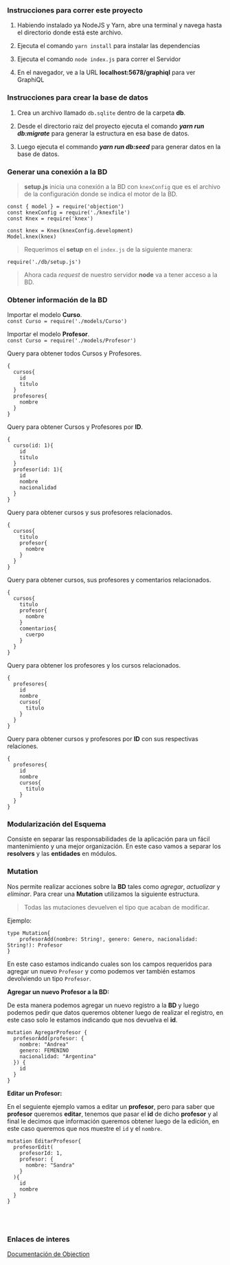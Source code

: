 ### Instrucciones para correr este proyecto

1. Habiendo instalado ya NodeJS y Yarn, abre una terminal y navega hasta el directorio donde está este archivo.

2. Ejecuta el comando `yarn install` para instalar las dependencias

3. Ejecuta el comando `node index.js` para correr el Servidor

4. En el navegador, ve a la URL **localhost:5678/graphiql** para ver GraphiQL


### Instrucciones para crear la base de datos

1. Crea un archivo llamado `db.sqlite` dentro de la carpeta **db**.

2. Desde el directorio raiz del proyecto ejecuta el comando ***yarn run db:migrate*** para generar la estructura en esa base de datos.

3. Luego ejecuta el commando ***yarn run db:seed*** para generar datos en la base de datos.


### Generar una conexión a la BD ###

> **setup.js** inicia una conexión a la BD con `knexConfig` que es el archivo de la configuración donde se indica el motor de la BD.

~~~
const { model } = require('objection')
const knexConfig = require('./knexfile')
const Knex = require('knex')

const knex = Knex(knexConfig.development)
Model.knex(knex)
~~~

> Requerimos el **setup** en el `index.js` de la siguiente manera:

`require('./db/setup.js')`

> Ahora cada *request* de nuestro servidor **node** va a tener acceso a la BD.


### Obtener información de la BD ###

Importar el modelo **Curso**. <br>
`const Curso = require('./models/Curso')`

Importar el modelo **Profesor**. <br>
`const Curso = require('./models/Profesor')`

Query para obtener todos Cursos y Profesores.

~~~
{
  cursos{
    id
    titulo
  }
  profesores{
    nombre
  }
}
~~~

Query para obtener Cursos y Profesores por **ID**.

~~~
{
  curso(id: 1){
    id
    titulo
  }
  profesor(id: 1){
    id
    nombre
    nacionalidad
  }
}
~~~

Query para obtener cursos y sus profesores relacionados.

~~~
{
  cursos{
    titulo
    profesor{
      nombre
    }
  }
}
~~~

Query para obtener cursos, sus profesores y comentarios relacionados.

~~~
{
  cursos{
    titulo
    profesor{
      nombre
    }
    comentarios{
      cuerpo
    }
  }
}
~~~

Query para obtener los profesores y los cursos relacionados.

~~~
{
  profesores{
    id
    nombre
    cursos{
      titulo
    }
  }
}
~~~

Query para obtener cursos y profesores por **ID** con sus respectivas relaciones.

~~~
{
  profesores{
    id
    nombre
    cursos{
      titulo
    }
  }
}
~~~


### Modularización del Esquema ###

Consiste en separar las responsabilidades de la aplicación para un fácil mantenimiento y una mejor organización. En este caso vamos a separar los **resolvers** y las **entidades** en módulos.


### Mutation ###

Nos permite realizar acciones sobre la **BD** tales como *agregar*, *actualizar* y *eliminar*. Para crear una **Mutation** utilizamos la siguiente estructura.

> Todas las mutaciones devuelven el tipo que acaban de modificar.

Ejemplo:

~~~
type Mutation{
	profesorAdd(nombre: String!, genero: Genero, nacionalidad: String!): Profesor
}
~~~ 

En este caso estamos indicando cuales son los campos requeridos para agregar un nuevo `Profesor` y como podemos ver también estamos devolviendo un tipo `Profesor`.

**Agregar un nuevo Profesor a la BD:**

De esta manera podemos agregar un nuevo registro a la **BD** y luego podemos pedir que datos queremos obtener luego de realizar el registro, en este caso solo le estamos indicando que nos devuelva el **id**.

~~~
mutation AgregarProfesor {
  profesorAdd(profesor: {
    nombre: "Andrea"
    genero: FEMENINO
    nacionalidad: "Argentina"
  }) {
    id
  }
}
~~~

**Editar un Profesor:**

En el seguiente ejemplo vamos a editar un **profesor**, pero para saber que **profesor** queremos **editar**, tenemos que pasar el **id** de dicho **profesor** y al final le decimos que información queremos obtener luego de la edición, en este caso queremos que nos muestre el `id` y el `nombre`.

~~~
mutation EditarProfesor{
  profesorEdit(
    profesorId: 1,
    profesor: {
      nombre: "Sandra"
    }
  ){
    id
    nombre
  }
}
~~~


<br><br>

### Enlaces de interes ###

[Documentación de Objection](http://vincit.github.io/objection.js/#introduction) <br>